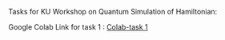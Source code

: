 Tasks for KU Workshop on Quantum Simulation of Hamiltonian:

Google Colab Link for task 1 : [Colab-task 1](https://colab.research.google.com/drive/1FLdiPQDi0e0MWyn-0f34AIZ0gWGqyBdb?usp=sharing)
<!-- Google Colab Link for task 2:  -->